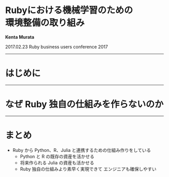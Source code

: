 # Rubyにおける機械学習のための<br>環境整備の取り組み

**Kenta Murata**

2017.02.23
Ruby business users conference 2017


---

# はじめに


---

# なぜ Ruby 独自の仕組みを作らないのか


---

# まとめ

- Ruby から Python、R、Julia と連携するための仕組み作りをしている
  - Python と R の既存の資産を活かせる
  - 将来作られる Julia の資産も活かせる
  - Ruby 独自の仕組みより素早く実現できて エンジニアも確保しやすい
